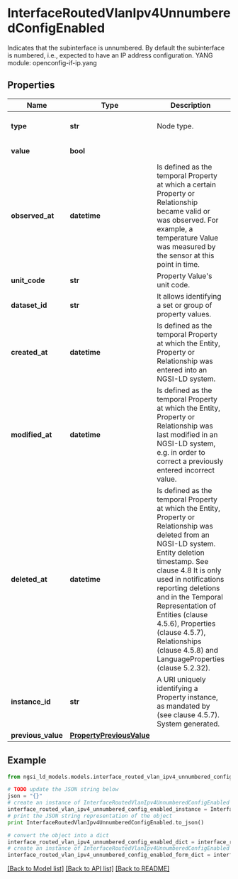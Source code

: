 # InterfaceRoutedVlanIpv4UnnumberedConfigEnabled

Indicates that the subinterface is unnumbered. By default the subinterface is numbered, i.e., expected to have an IP address configuration.  YANG module: openconfig-if-ip.yang 

## Properties

Name | Type | Description | Notes
------------ | ------------- | ------------- | -------------
**type** | **str** | Node type.  | [optional] [default to 'Property']
**value** | **bool** |  | [default to False]
**observed_at** | **datetime** | Is defined as the temporal Property at which a certain Property or Relationship became valid or was observed. For example, a temperature Value was measured by the sensor at this point in time.  | [optional] 
**unit_code** | **str** | Property Value&#39;s unit code.  | [optional] 
**dataset_id** | **str** | It allows identifying a set or group of property values.  | [optional] 
**created_at** | **datetime** | Is defined as the temporal Property at which the Entity, Property or Relationship was entered into an NGSI-LD system.  | [optional] [readonly] 
**modified_at** | **datetime** | Is defined as the temporal Property at which the Entity, Property or Relationship was last modified in an NGSI-LD system, e.g. in order to correct a previously entered incorrect value.  | [optional] [readonly] 
**deleted_at** | **datetime** | Is defined as the temporal Property at which the Entity, Property or Relationship was deleted from an NGSI-LD system.  Entity deletion timestamp. See clause 4.8 It is only used in notifications reporting deletions and in the Temporal Representation of Entities (clause 4.5.6), Properties (clause 4.5.7), Relationships (clause 4.5.8) and LanguageProperties (clause 5.2.32).  | [optional] [readonly] 
**instance_id** | **str** | A URI uniquely identifying a Property instance, as mandated by (see clause 4.5.7). System generated.  | [optional] [readonly] 
**previous_value** | [**PropertyPreviousValue**](PropertyPreviousValue.md) |  | [optional] 

## Example

```python
from ngsi_ld_models.models.interface_routed_vlan_ipv4_unnumbered_config_enabled import InterfaceRoutedVlanIpv4UnnumberedConfigEnabled

# TODO update the JSON string below
json = "{}"
# create an instance of InterfaceRoutedVlanIpv4UnnumberedConfigEnabled from a JSON string
interface_routed_vlan_ipv4_unnumbered_config_enabled_instance = InterfaceRoutedVlanIpv4UnnumberedConfigEnabled.from_json(json)
# print the JSON string representation of the object
print InterfaceRoutedVlanIpv4UnnumberedConfigEnabled.to_json()

# convert the object into a dict
interface_routed_vlan_ipv4_unnumbered_config_enabled_dict = interface_routed_vlan_ipv4_unnumbered_config_enabled_instance.to_dict()
# create an instance of InterfaceRoutedVlanIpv4UnnumberedConfigEnabled from a dict
interface_routed_vlan_ipv4_unnumbered_config_enabled_form_dict = interface_routed_vlan_ipv4_unnumbered_config_enabled.from_dict(interface_routed_vlan_ipv4_unnumbered_config_enabled_dict)
```
[[Back to Model list]](../README.md#documentation-for-models) [[Back to API list]](../README.md#documentation-for-api-endpoints) [[Back to README]](../README.md)


